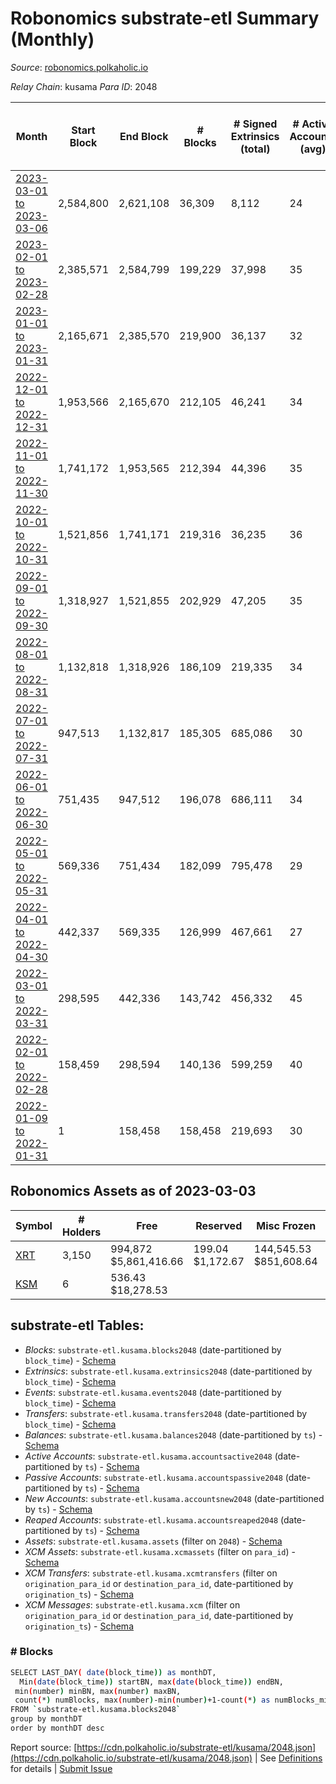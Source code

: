 # Robonomics substrate-etl Summary (Monthly)

_Source_: [robonomics.polkaholic.io](https://robonomics.polkaholic.io)

*Relay Chain*: kusama
*Para ID*: 2048



| Month | Start Block | End Block | # Blocks | # Signed Extrinsics (total) | # Active Accounts (avg) | # Addresses with Balances (max) | Issues |
| ----- | ----------- | --------- | -------- | --------------------------- | ----------------------- | ------------------------------- | ------ |
| [2023-03-01 to 2023-03-06](/kusama/2048-robonomics/2023-03-31.md) | 2,584,800 | 2,621,108 | 36,309 | 8,112 | 24 | 3,156 | -   |   
| [2023-02-01 to 2023-02-28](/kusama/2048-robonomics/2023-02-28.md) | 2,385,571 | 2,584,799 | 199,229 | 37,998 | 35 | 3,149 | -   |   
| [2023-01-01 to 2023-01-31](/kusama/2048-robonomics/2023-01-31.md) | 2,165,671 | 2,385,570 | 219,900 | 36,137 | 32 | 3,077 | -   |   
| [2022-12-01 to 2022-12-31](/kusama/2048-robonomics/2022-12-31.md) | 1,953,566 | 2,165,670 | 212,105 | 46,241 | 34 | 3,001 | -   |   
| [2022-11-01 to 2022-11-30](/kusama/2048-robonomics/2022-11-30.md) | 1,741,172 | 1,953,565 | 212,394 | 44,396 | 35 | 2,907 | -   |   
| [2022-10-01 to 2022-10-31](/kusama/2048-robonomics/2022-10-31.md) | 1,521,856 | 1,741,171 | 219,316 | 36,235 | 36 | 2,865 | -   |   
| [2022-09-01 to 2022-09-30](/kusama/2048-robonomics/2022-09-30.md) | 1,318,927 | 1,521,855 | 202,929 | 47,205 | 35 | 2,783 | -   |   
| [2022-08-01 to 2022-08-31](/kusama/2048-robonomics/2022-08-31.md) | 1,132,818 | 1,318,926 | 186,109 | 219,335 | 34 | 2,707 | -   |   
| [2022-07-01 to 2022-07-31](/kusama/2048-robonomics/2022-07-31.md) | 947,513 | 1,132,817 | 185,305 | 685,086 | 30 | 2,664 | -   |   
| [2022-06-01 to 2022-06-30](/kusama/2048-robonomics/2022-06-30.md) | 751,435 | 947,512 | 196,078 | 686,111 | 34 | 2,615 | -   |   
| [2022-05-01 to 2022-05-31](/kusama/2048-robonomics/2022-05-31.md) | 569,336 | 751,434 | 182,099 | 795,478 | 29 | 2,564 | -   |   
| [2022-04-01 to 2022-04-30](/kusama/2048-robonomics/2022-04-30.md) | 442,337 | 569,335 | 126,999 | 467,661 | 27 | 2,544 | -   |   
| [2022-03-01 to 2022-03-31](/kusama/2048-robonomics/2022-03-31.md) | 298,595 | 442,336 | 143,742 | 456,332 | 45 | 2,529 | -   |   
| [2022-02-01 to 2022-02-28](/kusama/2048-robonomics/2022-02-28.md) | 158,459 | 298,594 | 140,136 | 599,259 | 40 | 2,452 | -   |   
| [2022-01-09 to 2022-01-31](/kusama/2048-robonomics/2022-01-31.md) | 1 | 158,458 | 158,458 | 219,693 | 30 | 2,357 | -   |   

## Robonomics Assets as of 2023-03-03



| Symbol | # Holders | Free | Reserved | Misc Frozen | Frozen | Price | AssetID | 
| ----- | --------- | ---- | -------- | ----------- | ------ | ----- | --- |
| [XRT](/kusama/assets/XRT) | 3,150 | 994,872 $5,861,416.66 | 199.04 $1,172.67 | 144,545.53  $851,608.64 |   | $5.89 |   `{"Token":"XRT"}` | 
| [KSM](/kusama/assets/KSM) | 6 | 536.43 $18,278.53 |   |    |   | $34.07 |   `{"Token":"4294967295"}` | 

## substrate-etl Tables:

* _Blocks_: `substrate-etl.kusama.blocks2048` (date-partitioned by `block_time`) - [Schema](/schema/balances.json)
* _Extrinsics_: `substrate-etl.kusama.extrinsics2048` (date-partitioned by `block_time`) - [Schema](/schema/extrinsics.json)
* _Events_: `substrate-etl.kusama.events2048` (date-partitioned by `block_time`) - [Schema](/schema/events.json)
* _Transfers_: `substrate-etl.kusama.transfers2048` (date-partitioned by `block_time`) - [Schema](/schema/transfers.json)
* _Balances_: `substrate-etl.kusama.balances2048` (date-partitioned by `ts`) - [Schema](/schema/balances.json)
* _Active Accounts_: `substrate-etl.kusama.accountsactive2048` (date-partitioned by `ts`) - [Schema](/schema/accountsactive.json)
* _Passive Accounts_: `substrate-etl.kusama.accountspassive2048` (date-partitioned by `ts`) - [Schema](/schema/accountspassive.json)
* _New Accounts_: `substrate-etl.kusama.accountsnew2048` (date-partitioned by `ts`) - [Schema](/schema/accountsnew.json)
* _Reaped Accounts_: `substrate-etl.kusama.accountsreaped2048` (date-partitioned by `ts`) - [Schema](/schema/accountsreaped.json)
* _Assets_: `substrate-etl.kusama.assets` (filter on `2048`) - [Schema](/schema/assets.json)
* _XCM Assets_: `substrate-etl.kusama.xcmassets` (filter on `para_id`) - [Schema](/schema/xcmassets.json)
* _XCM Transfers_: `substrate-etl.kusama.xcmtransfers` (filter on `origination_para_id` or `destination_para_id`, date-partitioned by `origination_ts`) - [Schema](/schema/xcmtransfers.json)
* _XCM Messages_: `substrate-etl.kusama.xcm` (filter on `origination_para_id` or `destination_para_id`, date-partitioned by `origination_ts`) - [Schema](/schema/xcm.json)

### # Blocks
```bash
SELECT LAST_DAY( date(block_time)) as monthDT,
  Min(date(block_time)) startBN, max(date(block_time)) endBN, 
 min(number) minBN, max(number) maxBN, 
 count(*) numBlocks, max(number)-min(number)+1-count(*) as numBlocks_missing 
FROM `substrate-etl.kusama.blocks2048` 
group by monthDT 
order by monthDT desc
```


Report source: [https://cdn.polkaholic.io/substrate-etl/kusama/2048.json](https://cdn.polkaholic.io/substrate-etl/kusama/2048.json) | See [Definitions](/DEFINITIONS.md) for details | [Submit Issue](https://github.com/colorfulnotion/substrate-etl/issues)
